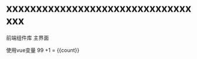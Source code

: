 # xxxxxxxxxxxxxxxxxxxxxxxxxxxxxxxxxx

前端组件库 主界面
<dw-select-v2></dw-select-v2>
<div class="myContainer">
    <div class="effect">使用vue变量 99 +1 = {{count}}</div>
</div>


<script setup>
    const count = 100
</script>